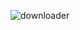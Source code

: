 
![downloader](https://user-images.githubusercontent.com/27669530/164220481-ce0099cf-f04b-4302-a166-8c60770304f8.gif)
